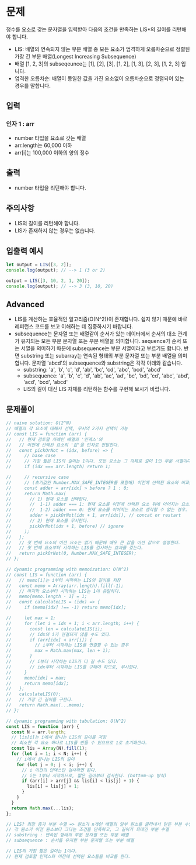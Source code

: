 # 문제
정수를 요소로 갖는 문자열을 입력받아 다음의 조건을 만족하는 LIS*의 길이를 리턴해야 합니다.

* LIS: 배열의 연속되지 않는 부분 배열 중 모든 요소가 엄격하게 오름차순으로 정렬된 가장 긴 부분 배열(Longest Increasing Subsequence)
* 배열 [1, 2, 3]의 subseqeunce는 [1], [2], [3], [1, 2], [1, 3], [2, 3], [1, 2, 3] 입니다.
* 엄격한 오름차순: 배열이 동일한 값을 가진 요소없이 오름차순으로 정렬되어 있는 경우를 말합니다.

## 입력
### 인자 1 : arr
* number 타입을 요소로 갖는 배열
* arr.length는 60,000 이하
* arr[i]는 100,000 이하의 양의 정수

## 출력
* number 타입을 리턴해야 합니다.

## 주의사항
* LIS의 길이를 리턴해야 합니다.
* LIS가 존재하지 않는 경우는 없습니다.

## 입출력 예시
```javascript
let output = LIS([3, 2]);
console.log(output); // --> 1 (3 or 2)

output = LIS([3, 10, 2, 1, 20]);
console.log(output); // --> 3 (3, 10, 20)
```

## Advanced
* LIS를 계산하는 효율적인 알고리즘(O(N^2))이 존재합니다. 쉽지 않기 때문에 바로 레퍼런스 코드를 보고 이해하는 데 집중하시기 바랍니다.
* subsequence는 문자열 또는 배열같이 순서가 있는 데이터에서 순서의 대소 관계가 유지되는 모든 부분 문자열 또는 부분 배열을 의미합니다. sequence가 순서 또는 서열을 의미하기 때문에 subsequence는 부분 서열이라고 부르기도 합니다. 반면 substring 또는 subarray는 연속된 형태의 부분 문자열 또는 부분 배열을 의미합니다. 문자열 'abcd'의 subsequence와 substring은 각각 아래와 같습니다.
  * substring: 'a', 'b', 'c', 'd', 'ab', 'bc', 'cd', 'abc', 'bcd', 'abcd'
  * subsequence: 'a', 'b', 'c', 'd', 'ab', 'ac', 'ad', 'bc', 'bd', 'cd', 'abc', 'abd', 'acd', 'bcd', 'abcd'
  * LIS의 길이 대신 LIS 자체를 리턴하는 함수를 구현해 보시기 바랍니다.

## 문제풀이
```javascript
// naive solution: O(2^N)
// 배열의 각 요소에 대해서 선택, 무시의 2가지 선택이 가능
// const LIS = function (arr) {
//   // 현재 검토할 차례인 배열의 '인덱스'와
//   // 이전에 선택된 요소의 '값'을 인자로 전달한다.
//   const pickOrNot = (idx, before) => {
//     // base case
//     // 가장 짧은 LIS의 길이는 1이다. 모든 요소는 그 자체로 길이 1인 부분 서열이다.
//     if (idx === arr.length) return 1;

//     // recursive case
//     // (초기값인 Number.MAX_SAFE_INTEGER를 포함해) 이전에 선택된 요소와 비교를 한다.
//     const adder = arr[idx] > before ? 1 : 0;
//     return Math.max(
//       // 1) 현재 요소를 선택한다.
//       //  1-1) adder === 1: 현재 요소를 이전에 선택된 요소 뒤에 이어지는 요소로 생각해 LIS의 길이에 1을 더한다.
//       //  1-2) adder === 0: 현재 요소를 이어지는 요소로 생각할 수 없는 경우. 이전 요소를 건너뛰고 LIS의 처음 또는 중간 요소로 현재 요소를 선택한다.
//       adder + pickOrNot(idx + 1, arr[idx]), // concat or restart
//       // 2) 현재 요소를 무시한다.
//       pickOrNot(idx + 1, before) // ignore
//     );
//   };
//   // 첫 번째 요소의 이전 요소는 없기 때문에 매우 큰 값을 이전 값으로 설정한다.
//   // 첫 번째 요소부터 시작하는 LIS를 검사하는 효과를 갖는다.
//   return pickOrNot(0, Number.MAX_SAFE_INTEGER);
// };

// dynamic programming with memoization: O(N^2)
// const LIS = function (arr) {
//   // memo[i]는 i부터 시작하는 LIS의 길이를 저장
//   const memo = Array(arr.length).fill(-1);
//   // 마지막 요소부터 시작하는 LIS는 1이 유일하다.
//   memo[memo.length - 1] = 1;
//   const calculateLIS = (idx) => {
//     if (memo[idx] !== -1) return memo[idx];

//     let max = 1;
//     for (let i = idx + 1; i < arr.length; i++) {
//       const len = calculateLIS(i);
//       // idx와 i가 연결되지 않을 수도 있다.
//       if (arr[idx] < arr[i]) {
//         // i부터 시작하는 LIS를 연결할 수 있는 경우
//         max = Math.max(max, len + 1);
//       }
//       // i부터 시작하는 LIS가 더 길 수도 있다.
//       // idx부터 시작하는 LIS를 구해야 하므로, 무시한다.
//     }
//     memo[idx] = max;
//     return memo[idx];
//   };
//   calculateLIS(0);
//   // 가장 긴 길이를 구한다.
//   return Math.max(...memo);
// };

// dynamic programming with tabulation: O(N^2)
const LIS = function (arr) {
  const N = arr.length;
  // lis[i]는 i에서 끝나는 LIS의 길이를 저장
  // 최소한 각 요소 하나로 LIS를 만들 수 있으므로 1로 초기화한다.
  const lis = Array(N).fill(1);
  for (let i = 1; i < N; i++) {
    // i에서 끝나는 LIS의 길이
    for (let j = 0; j < i; j++) {
      // i 이전의 인덱스만 검사하면 된다.
      // i는 1부터 시작하므로, 짧은 길이부터 검사한다. (bottom-up 방식)
      if (arr[i] > arr[j] && lis[i] < lis[j] + 1) {
        lis[i] = lis[j] + 1;
      }
    }
  }
  return Math.max(...lis);
};

// LIS? 최장 증가 부분 수열 => 원소가 n개인 배열의 일부 원소를 골라내서 만든 부분 수열 중,
// 각 원소가 이전 원소보다 크다는 조건을 만족하고, 그 길이가 최대인 부분 수열
// substring : 연속된 형태의 부분 문자열 또는 부분 배열
// subsequence : 순서를 유지한 부분 문자열 또는 부분 배열

// LIS의 가장 짧은 길이는 1이다. 
// 현재 검토할 인덱스와 이전에 선택된 요소들을 비교를 한다.

```
